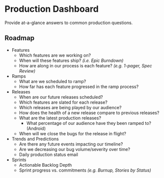 Production Dashboard
=====================
Provide at-a-glance answers to common production questions.

## Roadmap
* Features
  - Which features are we working on?
  - When will these features ship? _(i.e. Epic Burndown)_
  - How are along in our process is each feature? _(e.g. 1-pager, Spec Review)_
* Ramps
  - What are we scheduled to ramp?
  - How far has each feature progressed in the ramp process?
* Releases
  - When are our future releases scheduled?
  - Which features are slated for each release?
  - Which releases are being played by our audience?
  - How does the health of a new release compare to previous releases?
  - What are the latest production releases?
    * What percentage of our audience have they been ramped to? (Android)
  - When will we close the bugs for the release in flight?
* Trends and Predictions
  - Are there any future events impacting our timeline?
  - Are we decreasing our bug volume/severity over time?
  - Daily production status email
* Sprints
  - Actionable Backlog Depth
  - Sprint progress vs. commitments _(e.g. Burnup, Stories by Status)_
